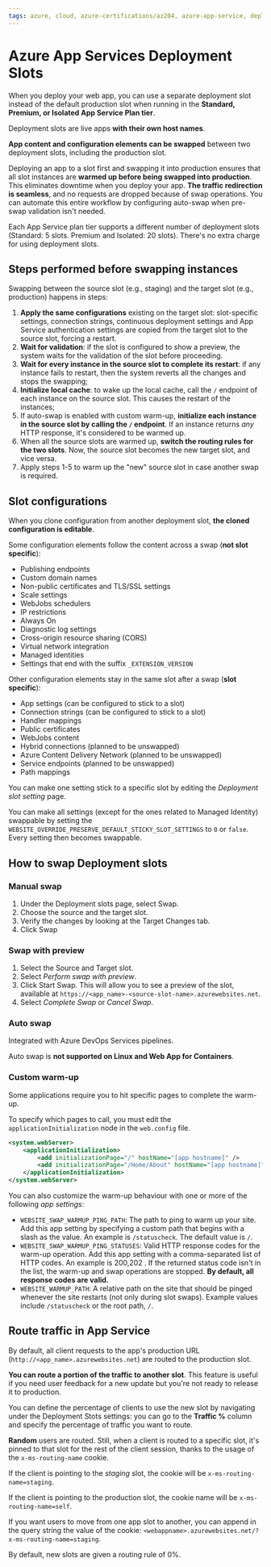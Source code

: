 ```yaml
---
tags: azure, cloud, azure-certifications/az204, azure-app-service, deployment-slots
---
```


# Azure App Services Deployment Slots

When you deploy your web app, you can use a separate deployment slot instead of the default production slot when running in the **Standard, Premium, or Isolated App Service Plan tier**.

Deployment slots are live apps **with their own host names**.

**App content and configuration elements can be swapped** between two deployment slots, including the production slot.

Deploying an app to a slot first and swapping it into production ensures that all slot instances are **warmed up before being swapped into production**. This eliminates downtime when you deploy your app. **The traffic redirection is seamless**, and no requests are dropped because of swap operations. You can automate this entire workflow by configuring auto-swap when pre-swap validation isn't needed.

Each App Service plan tier supports a different number of deployment slots (Standard: 5 slots. Premium and Isolated: 20 slots). There's no extra charge for using deployment slots.

## Steps performed before swapping instances

Swapping between the source slot (e.g., staging) and the target slot (e.g., production) happens in steps:

1. **Apply the same configurations** existing on the target slot: slot-specific settings, connection strings, continuous deployment settings and App Service authentication settings are copied from the target slot to the source slot, forcing a restart.
2. **Wait for validation**: if the slot is configured to show a preview, the system waits for the validation of the slot before proceeding.
3. **Wait for every instance in the source slot to complete its restart**: if any instance fails to restart, then the system reverts all the changes and stops the swapping;
4. **Initialize local cache**: to wake up the local cache, call the `/` endpoint of each instance on the source slot. This causes the restart of the instances;
5. If auto-swap is enabled with custom warm-up, **initialize each instance in the source slot by calling the `/` endpoint**. If an instance returns _any_ HTTP response, it's considered to be warmed up.
6. When all the source slots are warmed up, **switch the routing rules for the two slots**. Now, the source slot becomes the new target slot, and vice versa.
7. Apply steps 1-5 to warm up the "new" source slot in case another swap is required.

## Slot configurations

When you clone configuration from another deployment slot, **the cloned configuration is editable**.

Some configuration elements follow the content across a swap (**not slot specific**):

- Publishing endpoints
- Custom domain names
- Non-public certificates and TLS/SSL settings
- Scale settings
- WebJobs schedulers
- IP restrictions
- Always On
- Diagnostic log settings
- Cross-origin resource sharing (CORS)
- Virtual network integration
- Managed identities
- Settings that end with the suffix `_EXTENSION_VERSION`

Other configuration elements stay in the same slot after a swap (**slot specific**):

- App settings (can be configured to stick to a slot)
- Connection strings (can be configured to stick to a slot)
- Handler mappings
- Public certificates
- WebJobs content
- Hybrid connections (planned to be unswapped)
- Azure Content Delivery Network (planned to be unswapped)
- Service endpoints (planned to be unswapped)
- Path mappings

You can make one setting stick to a specific slot by editing the _Deployment slot setting_ page.

You can make all settings (except for the ones related to Managed Identity) swappable by setting the `WEBSITE_OVERRIDE_PRESERVE_DEFAULT_STICKY_SLOT_SETTINGS` to `0` or `false`. Every setting then becomes swappable.

## How to swap Deployment slots

### Manual swap

1. Under the Deployment slots page, select Swap.
2. Choose the source and the target slot.
3. Verify the changes by looking at the Target Changes tab.
4. Click Swap

### Swap with preview

1. Select the Source and Target slot.
2. Select _Perform swap with preview_.
3. Click Start Swap. This will allow you to see a preview of the slot, available at `https://<app_name>-<source-slot-name>.azurewebsites.net`.
4. Select _Complete Swap_ or _Cancel Swap_.

### Auto swap

Integrated with Azure DevOps Services pipelines.

Auto swap is **not supported on Linux and Web App for Containers**.

### Custom warm-up

Some applications require you to hit specific pages to complete the warm-up.

To specify which pages to call, you must edit the `applicationInitialization` node in the `web.config` file.

```xml
<system.webServer>
    <applicationInitialization>
        <add initializationPage="/" hostName="[app hostname]" />
        <add initializationPage="/Home/About" hostName="[app hostname]" />
    </applicationInitialization>
</system.webServer>
```

You can also customize the warm-up behaviour with one or more of the following _app settings_:

- `WEBSITE_SWAP_WARMUP_PING_PATH`: The path to ping to warm up your site. Add this app setting by specifying a custom path that begins with a slash as the value. An example is `/statuscheck`. The default value is `/`.
- `WEBSITE_SWAP_WARMUP_PING_STATUSES`: Valid HTTP response codes for the warm-up operation. Add this app setting with a comma-separated list of HTTP codes. An example is 200,202 . If the returned status code isn't in the list, the warm-up and swap operations are stopped. **By default, all response codes are valid.**
- `WEBSITE_WARMUP_PATH`: A relative path on the site that should be pinged whenever the site restarts (not only during slot swaps). Example values include `/statuscheck` or the root path, `/`.

## Route traffic in App Service

By default, all client requests to the app's production URL (`http://<app_name>.azurewebsites.net`) are routed to the production slot.

**You can route a portion of the traffic to another slot**. This feature is useful if you need user feedback for a new update but you're not ready to release it to production.

You can define the percentage of clients to use the new slot by navigating under the Deployment Stots settings: you can go to the **Traffic %** column and specify the percentage of traffic you want to route.

**Random** users are routed. Still, when a client is routed to a specific slot, it's pinned to that slot for the rest of the client session, thanks to the usage of the `x-ms-routing-name` cookie.

If the client is pointing to the _staging_ slot, the cookie will be `x-ms-routing-name=staging`.

If the client is pointing to the production slot, the cookie name will be `x-ms-routing-name=self`.

If you want users to move from one app slot to another, you can append in the query string the value of the cookie: `<webappname>.azurewebsites.net/?x-ms-routing-name=staging`.

By default, new slots are given a routing rule of 0%.
